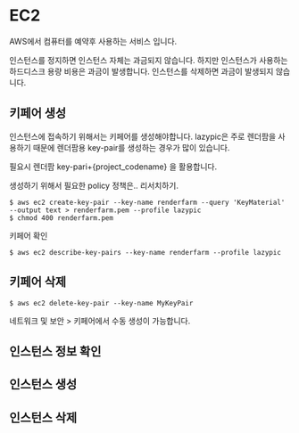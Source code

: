 # EC2
AWS에서 컴퓨터를 예약후 사용하는 서비스 입니다.

인스턴스를 정지하면 인스턴스 자체는 과금되지 않습니다.
하지만 인스턴스가 사용하는 하드디스크 용량 비용은 과금이 발생합니다.
인스턴스를 삭제하면 과금이 발생되지 않습니다.

## 키페어 생성
인스턴스에 접속하기 위해서는 키페어를 생성해야합니다.
lazypic은 주로 렌더팜을 사용하기 때문에 렌더팜용 key-pair를 생성하는 경우가 많이 있습니다.

필요시 렌더팜 key-pari+{project_codename} 을 활용합니다.

생성하기 위해서 필요한 policy 정책은.. 리서치하기.

```
$ aws ec2 create-key-pair --key-name renderfarm --query 'KeyMaterial' --output text > renderfarm.pem --profile lazypic
$ chmod 400 renderfarm.pem
```

키페어 확인
```
$ aws ec2 describe-key-pairs --key-name renderfarm --profile lazypic
```

## 키페어 삭제

```
$ aws ec2 delete-key-pair --key-name MyKeyPair
```
네트워크 및 보안 > 키페어에서 수동 생성이 가능합니다.

## 인스턴스 정보 확인

## 인스턴스 생성

## 인스턴스 삭제


